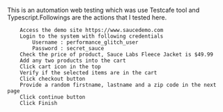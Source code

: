 This is an automation web testing which was use Testcafe tool and Typescript.Followings are the actions that I tested here. 
        
        Access the demo site https://www.saucedemo.com
        Login to the system with following credentials 
            Username : performance_glitch_user
            Password : secret_sauce 
        Check the price of product, Sauce Labs Fleece Jacket is $49.99
        Add any two products into the cart 
        Click cart icon in the top  
        Verify if the selected items are in the cart 
        Click checkout button 
        Provide a random firstname, lastname and a zip code in the next page 
        Click continue button 
        Click Finish 
  
